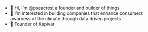 - 👋 Hi, I’m @pseacrest a founder and builder of things
- 👀 I’m interested in building companies that enhance consumers awarness of the climate through data driven projects
- 🌱 Founder of Kapivar
